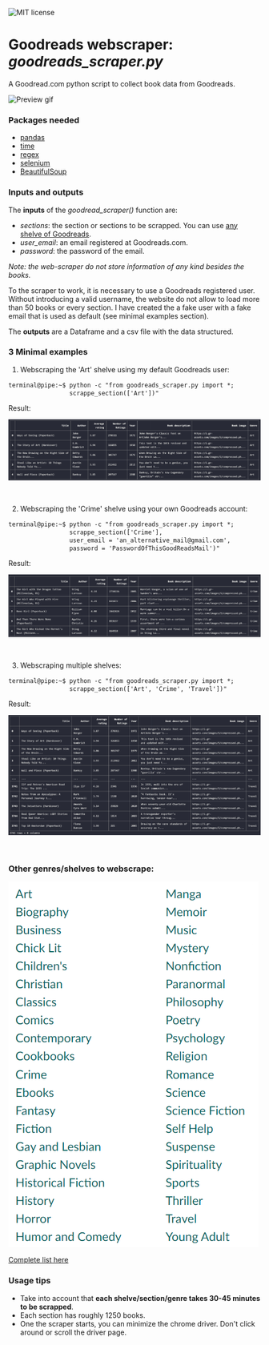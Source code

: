 ![MIT license](https://img.shields.io/badge/License-MIT-blue.svg)

# Goodreads webscraper: *goodreads_scraper.py*

A Goodread.com python script to collect book data from Goodreads.


![Preview gif](https://i.imgur.com/KtGRuqK.gif)



### Packages needed

- [pandas](https://pypi.org/project/pandas/)
- [time](https://pypi.org/project/python-time/)
- [regex](https://pypi.org/project/regex/)
- [selenium](https://pypi.org/project/selenium/)
- [BeautifulSoup](https://pypi.org/project/beautifulsoup4/)


### Inputs and outputs

The **inputs** of the *goodread_scraper()* function are:

- *sections*: the section or sections to be scrapped. You can use [any shelve of Goodreads](https://www.goodreads.com/genres/list).
- *user_email*: an email registered at Goodreads.com.
- *password*: the password of the email.

*Note: the web-scraper do not store information of any kind besides the books.*

To the scraper to work, it is necessary to use a Goodreads registered user. Without introducing a valid username, the website do not allow to load more than 50 books or every section. I have created the a fake user with a fake email that is used as default (see minimal examples section).

The **outputs** are a Dataframe and a csv file with the data structured.

### 3 Minimal examples

1. Webscraping the 'Art' shelve using my default Goodreads user:

```console
terminal@pipe:~$ python -c "from goodreads_scraper.py import *;
                 scrappe_section(['Art'])"
```
Result:

![](preview_images/art.png)

&nbsp;


2. Webscraping the 'Crime' shelve using your own Goodreads account:

```console
terminal@pipe:~$ python -c "from goodreads_scraper.py import *;
                 scrappe_section(['Crime'],
                 user_email = 'an_alternative_mail@gmail.com',
                 password = 'PasswordOfThisGoodReadsMail')"
```

Result:

![](preview_images/crime.png)

&nbsp;

3. Webscraping multiple shelves:

```console
terminal@pipe:~$ python -c "from goodreads_scraper.py import *;
                 scrappe_section(['Art', 'Crime', 'Travel'])"
```

Result:

![](preview_images/several_sections.png)

&nbsp;


### Other genres/shelves to webscrape:

![](preview_images/genres.png)

[Complete list here](https://www.goodreads.com/genres/list)



### Usage tips

- Take into account that **each shelve/section/genre takes 30-45 minutes to be scrapped**.
- Each section has roughly 1250 books.
- One the scraper starts, you can minimize the chrome driver. Don't click around or scroll the driver page.
